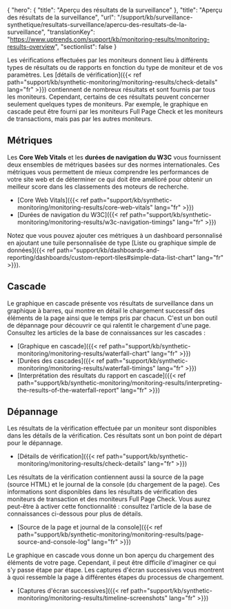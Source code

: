 {
"hero": {
"title": "Aperçu des résultats de la surveillance"
},
"title": "Aperçu des résultats de la surveillance",
"url": "/support/kb/surveillance-synthetique/resultats-surveillance/apercu-des-resultats-de-la-surveillance",
"translationKey": "https://www.uptrends.com/support/kb/monitoring-results/monitoring-results-overview",
"sectionlist": false
}

Les vérifications effectuées par les moniteurs donnent lieu à différents types de résultats ou de rapports en fonction du type de moniteur et de vos paramètres. Les [détails de vérification]({{< ref path="support/kb/synthetic-monitoring/monitoring-results/check-details" lang="fr" >}}) contiennent de nombreux résultats et sont fournis par tous les moniteurs. Cependant, certains de ces résultats peuvent concerner seulement quelques types de moniteurs. Par exemple, le graphique en cascade peut être fourni par les moniteurs Full Page Check et les moniteurs de transactions, mais pas par les autres moniteurs.

## Métriques

Les **Core Web Vitals** et les **durées de navigation du W3C** vous fournissent deux ensembles de métriques basées sur des normes internationales. Ces métriques vous permettent de mieux comprendre les performances de votre site web et de déterminer ce qui doit être amélioré pour obtenir un meilleur score dans les classements des moteurs de recherche.

- [Core Web Vitals]({{< ref path="support/kb/synthetic-monitoring/monitoring-results/core-web-vitals" lang="fr" >}})
- [Durées de navigation du W3C]({{< ref path="support/kb/synthetic-monitoring/monitoring-results/w3c-navigation-timings" lang="fr" >}})

Notez que vous pouvez ajouter ces métriques à un dashboard personnalisé en ajoutant une tuile personnalisée de type [Liste ou graphique simple de données]({{< ref path="support/kb/dashboards-and-reporting/dashboards/custom-report-tiles#simple-data-list-chart" lang="fr" >}}).

## Cascade

Le graphique en cascade présente vos résultats de surveillance dans un graphique à barres, qui montre en détail le chargement successif des éléments de la page ainsi que le temps pris par chacun. C'est un bon outil de dépannage pour découvrir ce qui ralentit le chargement d'une page. Consultez les articles de la base de connaissances sur les cascades :

- [Graphique en cascade]({{< ref path="support/kb/synthetic-monitoring/monitoring-results/waterfall-chart" lang="fr" >}})
- [Durées des cascades]({{< ref path="support/kb/synthetic-monitoring/monitoring-results/waterfall-timings" lang="fr" >}})
- [Interprétation des résultats du rapport en cascade]({{< ref path="support/kb/synthetic-monitoring/monitoring-results/interpreting-the-results-of-the-waterfall-report" lang="fr" >}})

## Dépannage

Les résultats de la vérification effectuée par un moniteur sont disponibles dans les détails de la vérification. Ces résultats sont un bon point de départ pour le dépannage.

- [Détails de vérification]({{< ref path="support/kb/synthetic-monitoring/monitoring-results/check-details" lang="fr" >}})

Les résultats de la vérification contiennent aussi la source de la page (source HTML) et le journal de la console (du chargement de la page). Ces informations sont disponibles dans les résultats de vérification des moniteurs de transaction et des moniteurs Full Page Check. Vous aurez peut-être à activer cette fonctionnalité : consultez l'article de la base de connaissances ci-dessous pour plus de détails.

- [Source de la page et journal de la console]({{< ref path="support/kb/synthetic-monitoring/monitoring-results/page-source-and-console-log" lang="fr" >}})

Le graphique en cascade vous donne un bon aperçu du chargement des éléments de votre page. Cependant, il peut être difficile d'imaginer ce qui s'y passe étape par étape. Les captures d'écran successives vous montrent à quoi ressemble la page à différentes étapes du processus de chargement.

- [Captures d'écran successives]({{< ref path="support/kb/synthetic-monitoring/monitoring-results/timeline-screenshots" lang="fr" >}})
